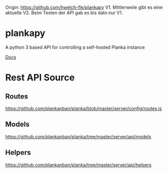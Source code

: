 Origin: https://github.com/hwelch-fle/plankapy V1.
Mittlerweile gibt es eine aktuelle V2. Beim Testen der API gab es bis dato nur V1. 


# plankapy
A python 3 based API for controlling a self-hosted Planka instance

[Docs](https://hwelch-fle.github.io/plankapy/plankapy.html)

# Rest API Source

## Routes
https://github.com/plankanban/planka/blob/master/server/config/routes.js

## Models
https://github.com/plankanban/planka/tree/master/server/api/models

## Helpers
https://github.com/plankanban/planka/tree/master/server/api/helpers
